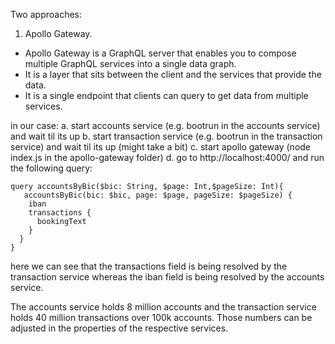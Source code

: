 Two approaches: 

1. Apollo Gateway. 
- Apollo Gateway is a GraphQL server that enables you to compose multiple GraphQL services into a single data graph.
- It is a layer that sits between the client and the services that provide the data.
- It is a single endpoint that clients can query to get data from multiple services.

in our case: 
a. start accounts service (e.g. bootrun in the accounts service) and wait til its up
b. start transaction service (e.g. bootrun in the transaction service) and wait til its up (might take a bit)
c. start apollo gateway (node index.js in the apollo-gateway folder)
d. go to http://localhost:4000/ and run the following query: 
```
query accountsByBic($bic: String, $page: Int,$pageSize: Int){
   accountsByBic(bic: $bic, page: $page, pageSize: $pageSize) {
    iban
    transactions {
      bookingText
    }
  }
}
```
here we can see that the transactions field is being resolved by the transaction service whereas the iban field is being resolved by the accounts service.

The accounts service holds 8 million accounts and the transaction service holds 40 million transactions over 100k accounts. Those numbers can be adjusted in the properties of the respective services.

